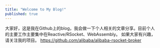 ```yaml
---
title: "Welcome to My Blog!"
published: true
---
```


大家好，这是我在Github上的blog，我会做一下个人相关的文章分享。目前个人的主要工作主要集中在Reactive/RSocket、WebAssembly。
如果大家有兴趣，请关注我的项目。  https://github.com/alibaba/alibaba-rsocket-broker
